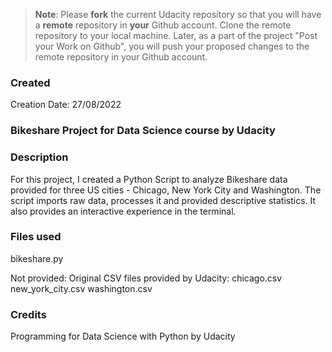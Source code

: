 >**Note**: Please **fork** the current Udacity repository so that you will have a **remote** repository in **your** Github account. Clone the remote repository to your local machine. Later, as a part of the project "Post your Work on Github", you will push your proposed changes to the remote repository in your Github account.

### Created
Creation Date: 27/08/2022

### Bikeshare Project for Data Science course by Udacity 

### Description
For this project, I created a Python Script to analyze Bikeshare data provided for three US cities - Chicago, New York City and Washington.
The script imports raw data, processes it and provided descriptive statistics. It also provides an interactive experience in the terminal.

### Files used
bikeshare.py

Not provided:
Original CSV files provided by Udacity:
chicago.csv
new_york_city.csv
washington.csv

### Credits
Programming for Data Science with Python by Udacity
